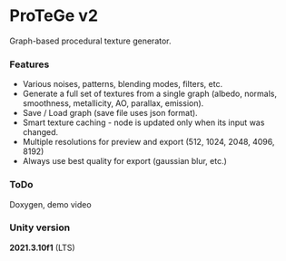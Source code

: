 # ProTeGe v2

Graph-based procedural texture generator.

### Features
* Various noises, patterns, blending modes, filters, etc.
* Generate a full set of textures from a single graph (albedo, normals, smoothness, metallicity, AO, parallax, emission).
* Save / Load graph (save file uses json format).
* Smart texture caching - node is updated only when its input was changed.
* Multiple resolutions for preview and export (512, 1024, 2048, 4096, 8192)
* Always use best quality for export (gaussian blur, etc.)

### ToDo
Doxygen, demo video

### Unity version

**2021.3.10f1** (LTS)
